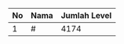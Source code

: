 | No | Nama            | Jumlah Level |
|----|-----------------|--------------|
| 1  | #    |    4174        |
